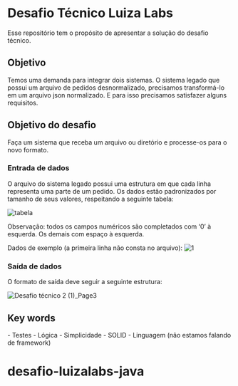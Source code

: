 <h1>Desafio Técnico Luiza Labs</h1>

Esse repositório tem o propósito de apresentar a solução do desafio técnico.

<h2>Objetivo</h2>

Temos uma demanda para integrar dois sistemas. O sistema legado que possui um arquivo de pedidos desnormalizado, precisamos transformá-lo em um arquivo json normalizado. E para isso precisamos satisfazer alguns requisitos.

<h2>Objetivo do desafio</h2>

Faça um sistema que receba um arquivo ou diretório e processe-os para o novo formato.

<h3>Entrada de dados</h3>
O arquivo do sistema legado possui uma estrutura em que cada linha representa uma parte de um pedido. Os dados estão padronizados por tamanho de seus valores, respeitando a seguinte tabela:

![tabela](https://user-images.githubusercontent.com/100815122/170606176-7421af5a-a5e4-4498-b247-853eea5ea4af.jpg)

Observação: todos os campos numéricos são completados com ‘0’ à esquerda. Os demais com espaço à esquerda.

Dados de exemplo (a primeira linha não consta no arquivo):
![1](https://user-images.githubusercontent.com/100815122/170606583-70e28cfe-bcac-4cb1-8420-f2bc4928d658.jpg)

<h3>Saída de dados</h3>

O formato de saída deve seguir a seguinte estrutura:

![Desafio técnico 2 (1)_Page3](https://user-images.githubusercontent.com/100815122/170607276-cf4727db-a25a-4ac0-a8e9-07894978a0ec.png)

<h2>Key words</h2>
-	Testes
-	Lógica
-	Simplicidade
-	SOLID
-	Linguagem (não estamos falando de framework)







# desafio-luizalabs-java
